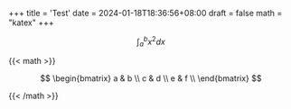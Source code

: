 +++
title = 'Test'
date = 2024-01-18T18:36:56+08:00
draft = false
math = "katex"
+++

$$\int_{a}^{b} x^2 dx$$

{{< math >}}

$$
  \begin{bmatrix}
    a & b \\
    c & d \\
    e & f \\
  \end{bmatrix}
$$

{{< /math >}}
